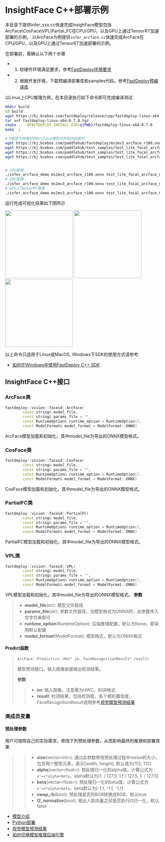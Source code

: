 # InsightFace C++部署示例
本目录下提供infer_xxx.cc快速完成InsighFace模型包括ArcFace\CosFace\VPL\Partial_FC在CPU/GPU，以及GPU上通过TensorRT加速部署的示例。
以ArcFace为例提供`infer_arcface.cc`快速完成ArcFace在CPU/GPU，以及GPU上通过TensorRT加速部署的示例。

在部署前，需确认以下两个步骤

- 1. 软硬件环境满足要求，参考[FastDeploy环境要求](../../../../../docs/cn/build_and_install/download_prebuilt_libraries.md)  
- 2. 根据开发环境，下载预编译部署库和samples代码，参考[FastDeploy预编译库](../../../../../docs/cn/build_and_install/download_prebuilt_libraries.md)

以Linux上CPU推理为例，在本目录执行如下命令即可完成编译测试

```bash
mkdir build
cd build
wget https://bj.bcebos.com/fastdeploy/release/cpp/fastdeploy-linux-x64-0.7.0.tgz
tar xvf fastdeploy-linux-x64-0.7.0.tgz
cmake .. -DFASTDEPLOY_INSTALL_DIR=${PWD}/fastdeploy-linux-x64-0.7.0
make -j

#下载官方转换好的ArcFace模型文件和测试图片
wget https://bj.bcebos.com/paddlehub/fastdeploy/ms1mv3_arcface_r100.onnx
wget https://bj.bcebos.com/paddlehub/test_samples/test_lite_focal_arcface_0.JPG
wget https://bj.bcebos.com/paddlehub/test_samples/test_lite_focal_arcface_1.JPG
wget https://bj.bcebos.com/paddlehub/test_samples/test_lite_focal_arcface_2.JPG


# CPU推理
./infer_arcface_demo ms1mv3_arcface_r100.onnx test_lite_focal_arcface_0.JPG test_lite_focal_arcface_1.JPG test_lite_focal_arcface_2.JPG 0
# GPU推理
./infer_arcface_demo ms1mv3_arcface_r100.onnx test_lite_focal_arcface_0.JPG test_lite_focal_arcface_1.JPG test_lite_focal_arcface_2.JPG 1
# GPU上TensorRT推理
./infer_arcface_demo ms1mv3_arcface_r100.onnx test_lite_focal_arcface_0.JPG test_lite_focal_arcface_1.JPG test_lite_focal_arcface_2.JPG 2
```

运行完成可视化结果如下图所示

<div width="700">
<img width="220" float="left" src="https://user-images.githubusercontent.com/67993288/184321537-860bf857-0101-4e92-a74c-48e8658d838c.JPG">
<img width="220" float="left" src="https://user-images.githubusercontent.com/67993288/184322004-a551e6e4-6f47-454e-95d6-f8ba2f47b516.JPG">
<img width="220" float="left" src="https://user-images.githubusercontent.com/67993288/184321622-d9a494c3-72f3-47f1-97c5-8a2372de491f.JPG">
</div>

以上命令只适用于Linux或MacOS, Windows下SDK的使用方式请参考:  
- [如何在Windows中使用FastDeploy C++ SDK](../../../../../docs/cn/faq/use_sdk_on_windows.md)

## InsightFace C++接口

### ArcFace类

```c++
fastdeploy::vision::faceid::ArcFace(
        const string& model_file,
        const string& params_file = "",
        const RuntimeOption& runtime_option = RuntimeOption(),
        const ModelFormat& model_format = ModelFormat::ONNX)
```

ArcFace模型加载和初始化，其中model_file为导出的ONNX模型格式。

### CosFace类

```c++
fastdeploy::vision::faceid::CosFace(
        const string& model_file,
        const string& params_file = "",
        const RuntimeOption& runtime_option = RuntimeOption(),
        const ModelFormat& model_format = ModelFormat::ONNX)
```

CosFace模型加载和初始化，其中model_file为导出的ONNX模型格式。

### PartialFC类

```c++
fastdeploy::vision::faceid::PartialFC(
        const string& model_file,
        const string& params_file = "",
        const RuntimeOption& runtime_option = RuntimeOption(),
        const ModelFormat& model_format = ModelFormat::ONNX)
```

PartialFC模型加载和初始化，其中model_file为导出的ONNX模型格式。

### VPL类

```c++
fastdeploy::vision::faceid::VPL(
        const string& model_file,
        const string& params_file = "",
        const RuntimeOption& runtime_option = RuntimeOption(),
        const ModelFormat& model_format = ModelFormat::ONNX)
```

VPL模型加载和初始化，其中model_file为导出的ONNX模型格式。
**参数**

> * **model_file**(str): 模型文件路径
> * **params_file**(str): 参数文件路径，当模型格式为ONNX时，此参数传入空字符串即可
> * **runtime_option**(RuntimeOption): 后端推理配置，默认为None，即采用默认配置
> * **model_format**(ModelFormat): 模型格式，默认为ONNX格式

#### Predict函数

> ```c++
> ArcFace::Predict(cv::Mat* im, FaceRecognitionResult* result)
> ```
>
> 模型预测接口，输入图像直接输出检测结果。
>
> **参数**
>
> > * **im**: 输入图像，注意需为HWC，BGR格式
> > * **result**: 检测结果，包括检测框，各个框的置信度, FaceRecognitionResult说明参考[视觉模型预测结果](../../../../../docs/api/vision_results/)

### 类成员变量
#### 预处理参数
用户可按照自己的实际需求，修改下列预处理参数，从而影响最终的推理和部署效果


> > * **size**(vector&lt;int&gt;): 通过此参数修改预处理过程中resize的大小，包含两个整型元素，表示[width, height], 默认值为[112, 112]
> > * **alpha**(vector&lt;float&gt;): 预处理归一化的alpha值，计算公式为`x'=x*alpha+beta`，alpha默认为[1. / 127.5, 1.f / 127.5, 1. / 127.5]
> > * **beta**(vector&lt;float&gt;): 预处理归一化的beta值，计算公式为`x'=x*alpha+beta`，beta默认为[-1.f, -1.f, -1.f]
> > * **swap_rb**(bool): 预处理是否将BGR转换成RGB，默认true
> > * **l2_normalize**(bool): 输出人脸向量之前是否执行l2归一化，默认false

- [模型介绍](../../)
- [Python部署](../python)
- [视觉模型预测结果](../../../../../docs/api/vision_results/)
- [如何切换模型推理后端引擎](../../../../../docs/cn/faq/how_to_change_backend.md)
